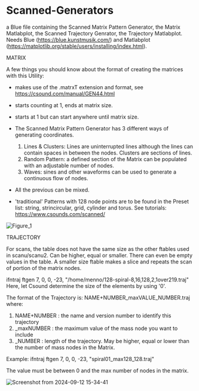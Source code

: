 # Scanned-Generators

a Blue file containing the Scanned Matrix Pattern Generator, the Matrix Matlabplot, the Scanned Trajectory Genrator, the Trajectory Matlabplot. Needs Blue (https://blue.kunstmusik.com/) and Matlabplot (https://matplotlib.org/stable/users/installing/index.html).

MATRIX

A few things you should know about the format of creating the matrices with this Utility:
- makes use of the .matrxT extension and format, see https://csound.com/manual/GEN44.html
- starts counting at 1, ends at matrix size.
- starts at 1 but can start anywhere until matrix size.

- The Scanned Matrix Pattern Generator has 3 different ways of generating coordinates.
    1. Lines & Clusters: Lines are uninterrupted lines although the lines can contain spaces in between the nodes. Clusters are sections of lines.
    2. Random Pattern: a defined section of the Matrix can be populated with an adjustable number of nodes.
    3. Waves: sines and other waveforms can be used to generate a continuous flow of nodes.
- All the previous can be mixed.
- 'traditional' Patterns with 128 node points are to be found in the Preset list: string, strincircular, grid, cylinder and torus. See tutorials: https://www.csounds.com/scanned/

![Figure_1](https://github.com/user-attachments/assets/ca0317fb-bbf5-4682-a229-0789ea001c23)


TRAJECTORY  

For scans, the table does not have the same size as the other ftables used in scanu/scanu2. Can be higher, equal or smaller. There can even be empty values in the table.
A smaller size ftable makes a slice and repeats the scan of portion of the matrix nodes.

ifntraj ftgen   7, 0, 0, -23, "/home/menno/128-spiral-8,16,128,2,1over219.traj"     Here, let Csound determine the size of the elements by using '0'.

The format of the Trajectory is: NAME+NUMBER_maxVALUE_NUMBER.traj where:
1. NAME+NUMBER : the name and version number to identify this trajectory
2. _maxNUMBER  : the maximum value of the mass node you want to include
3. _NUMBER     : length of the trajectory. May be higher, equal or lower than the number of mass nodes in the Matrix.

Example: ifntraj ftgen   7, 0, 0, -23, "spiral01_max128_128.traj"   

The value must be between 0 and the max number of nodes in the matrix. 

![Screenshot from 2024-09-12 15-34-41](https://github.com/user-attachments/assets/67e593f0-06fd-4eeb-9565-07052140e55d)
